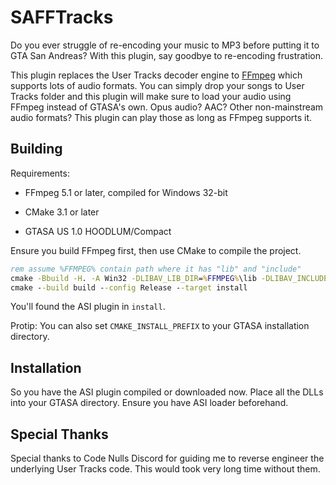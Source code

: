 SAFFTracks
======

Do you ever struggle of re-encoding your music to MP3 before putting it to GTA San Andreas?
With this plugin, say goodbye to re-encoding frustration.

This plugin replaces the User Tracks decoder engine to [FFmpeg](https://www.ffmpeg.org/)
which supports lots of audio formats. You can simply drop your songs to User Tracks folder
and this plugin will make sure to load your audio using FFmpeg instead of GTASA's own.
Opus audio? AAC? Other non-mainstream audio formats? This plugin can play those as long as
FFmpeg supports it.

Building
-----

Requirements:

* FFmpeg 5.1 or later, compiled for Windows 32-bit

* CMake 3.1 or later

* GTASA US 1.0 HOODLUM/Compact

Ensure you build FFmpeg first, then use CMake to compile the project.

```cmd
rem assume %FFMPEG% contain path where it has "lib" and "include"
cmake -Bbuild -H. -A Win32 -DLIBAV_LIB_DIR=%FFMPEG%\lib -DLIBAV_INCLUDE_DIR=%FFMPEG%\include -DCMAKE_INSTALL_PREFIX=%CD%\install
cmake --build build --config Release --target install
```

You'll found the ASI plugin in `install`.

Protip: You can also set `CMAKE_INSTALL_PREFIX` to your GTASA installation directory.

Installation
-----

So you have the ASI plugin compiled or downloaded now. Place all the DLLs into your GTASA directory.
Ensure you have ASI loader beforehand.

Special Thanks
-----

Special thanks to Code Nulls Discord for guiding me to reverse engineer the underlying User Tracks
code. This would took very long time without them.
